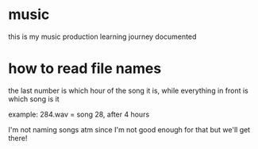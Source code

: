 # music
this is my music production learning journey documented

# how to read file names
the last number is which hour of the song it is, while everything in front is which song is it

example: 284.wav = song 28, after 4 hours

I'm not naming songs atm since I'm not good enough for that but we'll get there!

